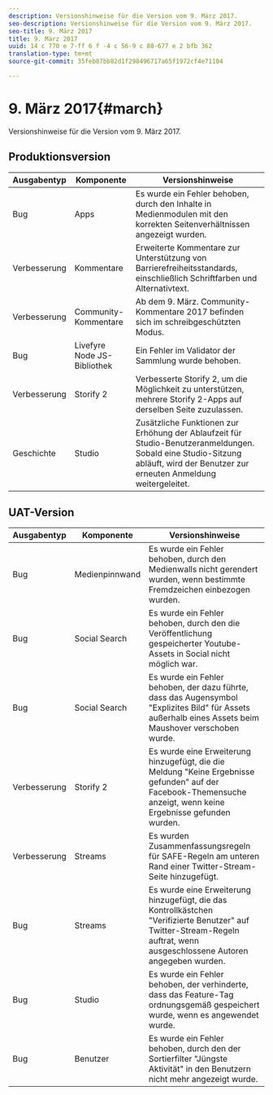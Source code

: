 ```yaml
---
description: Versionshinweise für die Version vom 9. März 2017.
seo-description: Versionshinweise für die Version vom 9. März 2017.
seo-title: 9. März 2017
title: 9. März 2017
uuid: 14 c 770 e 7-ff 6 f -4 c 56-9 c 88-677 e 2 bfb 362
translation-type: tm+mt
source-git-commit: 35feb87bb82d1f298496717a65f1972cf4e71104

---
```



# 9. März 2017{#march}

Versionshinweise für die Version vom 9. März 2017.

## Produktionsversion

| **Ausgabentyp** | **Komponente** | **Versionshinweise** |
|---|---|---|
| Bug | Apps | Es wurde ein Fehler behoben, durch den Inhalte in Medienmodulen mit den korrekten Seitenverhältnissen angezeigt wurden. |
| Verbesserung | Kommentare | Erweiterte Kommentare zur Unterstützung von Barrierefreiheitsstandards, einschließlich Schriftfarben und Alternativtext. |
| Verbesserung | Community-Kommentare | Ab dem 9. März. Community-Kommentare 2017 befinden sich im schreibgeschützten Modus. |
| Bug | Livefyre Node JS-Bibliothek | Ein Fehler im Validator der Sammlung wurde behoben. |
| Verbesserung | Storify 2 | Verbesserte Storify 2, um die Möglichkeit zu unterstützen, mehrere Storify 2-Apps auf derselben Seite zuzulassen. |
| Geschichte | Studio | Zusätzliche Funktionen zur Erhöhung der Ablaufzeit für Studio-Benutzeranmeldungen. Sobald eine Studio-Sitzung abläuft, wird der Benutzer zur erneuten Anmeldung weitergeleitet. |

## UAT-Version

| **Ausgabentyp** | **Komponente** | **Versionshinweise** |
|---|---|---|
| Bug | Medienpinnwand | Es wurde ein Fehler behoben, durch den Medienwalls nicht gerendert wurden, wenn bestimmte Fremdzeichen einbezogen wurden. |
| Bug | Social Search | Es wurde ein Fehler behoben, durch den die Veröffentlichung gespeicherter Youtube-Assets in Social nicht möglich war. |
| Bug | Social Search | Es wurde ein Fehler behoben, der dazu führte, dass das Augensymbol "Explizites Bild" für Assets außerhalb eines Assets beim Maushover verschoben wurde. |
| Verbesserung | Storify 2 | Es wurde eine Erweiterung hinzugefügt, die die Meldung "Keine Ergebnisse gefunden" auf der Facebook-Themensuche anzeigt, wenn keine Ergebnisse gefunden wurden. |
| Verbesserung | Streams | Es wurden Zusammenfassungsregeln für SAFE-Regeln am unteren Rand einer Twitter-Stream-Seite hinzugefügt. |
| Bug | Streams | Es wurde eine Erweiterung hinzugefügt, die das Kontrollkästchen "Verifizierte Benutzer" auf Twitter-Stream-Regeln auftrat, wenn ausgeschlossene Autoren angegeben wurden. |
| Bug | Studio | Es wurde ein Fehler behoben, der verhinderte, dass das Feature-Tag ordnungsgemäß gespeichert wurde, wenn es angewendet wurde. |
| Bug | Benutzer | Es wurde ein Fehler behoben, durch den der Sortierfilter "Jüngste Aktivität" in den Benutzern nicht mehr angezeigt wurde. |

